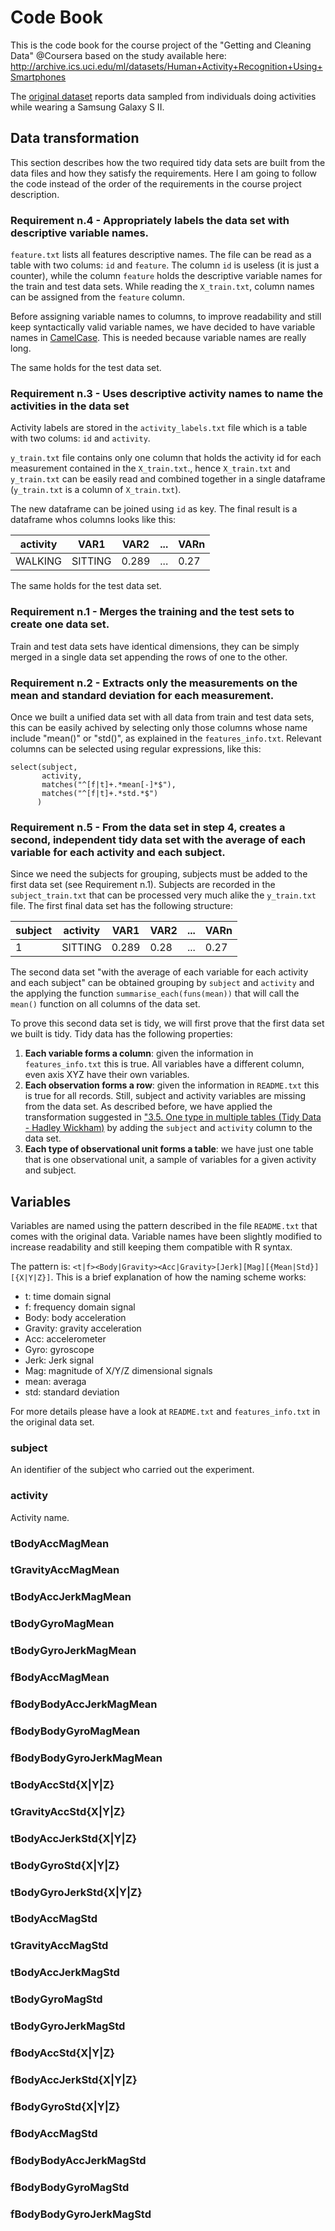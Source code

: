 # Code Book 
This is the code book for the course project of the "Getting and Cleaning Data" @Coursera based on the study available here: http://archive.ics.uci.edu/ml/datasets/Human+Activity+Recognition+Using+Smartphones

The [original dataset](https://d396qusza40orc.cloudfront.net/getdata%2Fprojectfiles%2FUCI%20HAR%20Dataset.zip) reports data sampled from individuals doing activities while wearing a Samsung Galaxy S II.

## Data transformation
This section describes how the two required tidy data sets are built from the data files and how they satisfy the requirements. Here I am going to follow the code instead of the order of the requirements in the course project description.

### Requirement n.4 - Appropriately labels the data set with descriptive variable names. 
`feature.txt` lists all features descriptive names. The file can be read as a table with two colums: `id` and `feature`.
The column `id` is useless (it is just a counter), while the column `feature` holds the descriptive variable names for the train and test data sets. While reading the `X_train.txt`, column names can be assigned from the `feature` column.

Before assigning variable names to columns, to improve readability and still keep syntactically valid variable names, we have decided to have variable names in [CamelCase](https://en.wikipedia.org/wiki/CamelCase). This is needed because variable names are really long.

The same holds for the test data set.

### Requirement n.3 - Uses descriptive activity names to name the activities in the data set
 Activity labels are stored in the `activity_labels.txt` file which is a table with two colums: `id` and `activity`.
 
 `y_train.txt` file contains only one column that holds the activity id for each measurement contained in the `X_train.txt`., hence `X_train.txt` and `y_train.txt` can be easily read and combined together in a single dataframe (`y_train.txt` is a column of `X_train.txt`). 
 
 The new dataframe can be joined  using `id` as key. The final result is a dataframe whos columns looks like this:
 
| activity |   VAR1   | VAR2  | ... | VARn |
| -------- | -------- | ----  | --- | ---- |
| WALKING  | SITTING  | 0.289 | ... | 0.27 |
 
 The same holds for the test data set.
 
### Requirement n.1 - Merges the training and the test sets to create one data set.
Train and test data sets have identical dimensions, they can be simply merged in a single data set appending the rows of one to the other.

### Requirement n.2 - Extracts only the measurements on the mean and standard deviation for each measurement.
Once we built a unified data set with all data from train and test data sets, this can be easily achived by selecting only those columns whose name include "mean()" or "std()", as explained in the `features_info.txt`. Relevant columns can be selected using regular expressions, like this:

    select(subject,
           activity,
           matches("^[f|t]+.*mean[-]*$"),
           matches("^[f|t]+.*std.*$")
          )

### Requirement n.5 - From the data set in step 4, creates a second, independent tidy data set with the average of each variable for each activity and each subject.

Since we need the subjects for grouping, subjects must be added to the first data set (see Requirement n.1). Subjects are recorded in the `subject_train.txt` that can be processed very much alike the `y_train.txt` file. The first final data set has the following structure:
 
| subject | activity | VAR1  | VAR2 | ... | VARn |
| ------- | -------- | ----- | ---- | --- | ---- |
|    1    | SITTING  | 0.289 | 0.28 | ... | 0.27 |

The second data set "with the average of each variable for each activity and each subject" can be obtained grouping by `subject` and `activity` and the applying the function `summarise_each(funs(mean))` that will call the `mean()` function on all columns of the data set.
 
To prove this second data set is tidy, we will first prove that the first data set we built is tidy. Tidy data has the following properties:
 1. **Each variable forms a column**: given the information in `features_info.txt` this is true. All variables have a different column, even axis XYZ have their own variables.
 2. **Each observation forms a row**: given the information in `README.txt` this is true for all records. Still, subject and activity variables are missing from the data set. As described before, we have applied the transformation suggested in ["3.5. One type in multiple tables (Tidy Data - Hadley Wickham)](file:///Users/elibus/Downloads/Week3/tidy-data.pdf) by adding the `subject` and `activity` column to the data set.
 3. **Each type of observational unit forms a table**: we have just one table that is one observational unit, a sample of variables for a given activity and subject.
 
## Variables
Variables are named using the pattern described in the file `README.txt` that comes with the original data. Variable names have been slightly modified to increase readability and still keeping them compatible with R syntax.

The pattern is: `<t|f><Body|Gravity><Acc|Gravity>[Jerk][Mag][{Mean|Std}][{X|Y|Z}]`.
This is a brief explanation of how the naming scheme works:
 - t: time domain signal
 - f: frequency domain signal
 - Body: body acceleration
 - Gravity: gravity acceleration
 - Acc: accelerometer
 - Gyro: gyroscope
 - Jerk: Jerk signal
 - Mag: magnitude of X/Y/Z dimensional signals
 - mean: averaga
 - std: standard deviation

For more details please have a look at `README.txt` and `features_info.txt` in the original data set.

### subject
An identifier of the subject who carried out the experiment.

### activity
Activity name.

### tBodyAccMagMean
### tGravityAccMagMean
### tBodyAccJerkMagMean
### tBodyGyroMagMean
### tBodyGyroJerkMagMean
### fBodyAccMagMean
### fBodyBodyAccJerkMagMean
### fBodyBodyGyroMagMean
### fBodyBodyGyroJerkMagMean
### tBodyAccStd{X|Y|Z}          
### tGravityAccStd{X|Y|Z}
### tBodyAccJerkStd{X|Y|Z}
### tBodyGyroStd{X|Y|Z}
### tBodyGyroJerkStd{X|Y|Z}
### tBodyAccMagStd          
### tGravityAccMagStd
### tBodyAccJerkMagStd
### tBodyGyroMagStd
### tBodyGyroJerkMagStd
### fBodyAccStd{X|Y|Z}
### fBodyAccJerkStd{X|Y|Z}
### fBodyGyroStd{X|Y|Z}
### fBodyAccMagStd
### fBodyBodyAccJerkMagStd
### fBodyBodyGyroMagStd
### fBodyBodyGyroJerkMagStd
